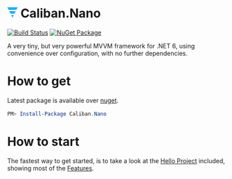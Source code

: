 # <img src="docs/cn.svg" width="24" height="24"> Caliban.Nano

[![Build Status](https://img.shields.io/azure-devops/build/cuhsat/Caliban.Nano/2?logo=windows&logoColor=white&style=for-the-badge&colorB=44CC11)](https://dev.azure.com/cuhsat/Caliban.Nano)
[![NuGet Package](https://img.shields.io/nuget/v/Caliban.Nano.svg?logo=nuget&logoColor=white&style=for-the-badge&colorB=44CC11)](https://www.nuget.org/packages/Caliban.Nano)

A very tiny, but very powerful MVVM framework for .NET 6, using convenience over configuration, with no further dependencies.

# How to get

Latest package is available over [nuget](https://www.nuget.org/packages/Caliburn.Micro/).

```powershell
PM> Install-Package Caliban.Nano
```

# How to start

The fastest way to get started, is to take a look at the [Hello Project](samples/Caliban.Nano.Hello/) included, showing most of the [Features](docs/README.md).
